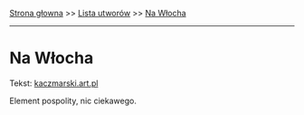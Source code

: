 [Strona głowna](../index.md) >> [Lista utworów](../list.md) >> [Na Włocha](330.md)

---

# Na Włocha

Tekst: [kaczmarski.art.pl](https://www.kaczmarski.art.pl/tworczosc/wiersze/na-wlocha/)

Element pospolity, nic ciekawego.